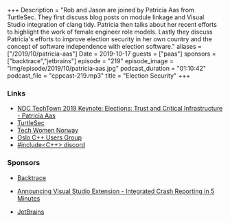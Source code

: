 +++
Description = "Rob and Jason are joined by Patricia Aas from TurtleSec. They first discuss blog posts on module linkage and Visual Studio integration of clang tidy. Patricia then talks about her recent efforts to highlight the work of female engineer role models. Lastly they discuss Patricia's efforts to improve election security in her own country and the concept of software independence with election software."
aliases = ["/2019/10/patricia-aas"]
Date = 2019-10-17
guests = ["paas"]
sponsors = ["backtrace","jetbrains"]
episode = "219"
episode_image = "img/episode/2019/10/patricia-aas.jpg"
podcast_duration = "01:10:42"
podcast_file = "cppcast-219.mp3"
title = "Election Security"
+++

### Links ###

 - [NDC TechTown 2019 Keynote: Elections: Trust and Critical Infrastructure - Patricia Aas](https://www.youtube.com/watch?v=evV1brjMuH8)
 - [TurtleSec](https://turtlesec.no/)
 - [Tech Women Norway](https://techwomen.no/)
 - [Oslo C++ Users Group](https://twitter.com/OsloCpp)
 - [#include<C++> discord](https://discordapp.com/invite/ZPErMGW)
 
### Sponsors ###

- [Backtrace](https://backtrace.io/?utm_source=CppCast&utm_medium=CppCast)
- [Announcing Visual Studio Extension - Integrated Crash Reporting in 5 Minutes](https://backtrace.io/blog/features/visual-studio/)

- [JetBrains](https://www.jetbrains.com/cpp/?utm_source=cppcast&utm_medium=podcast&utm_content=cppcast-podcast&utm_campaign=cpp)